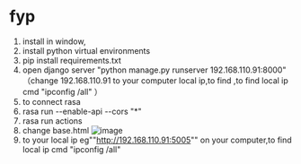 # fyp
1. install in window,
2. install python virtual environments 
3. pip install requirements.txt
4. open django server "python manage.py runserver 192.168.110.91:8000" （change 192.168.110.91 to your computer local ip,to find ,to find local ip cmd "ipconfig /all" ）
5. to connect rasa
6. rasa run --enable-api --cors "*" 
7. rasa run actions
8. change base.html 
![image](https://github.com/zdrgil/fyp/assets/122592824/9c2ae89b-2128-45af-943f-efcaf0e16f3f)
4. to your local ip eg""http://192.168.110.91:5005"" on your computer,to find local ip cmd "ipconfig /all"

